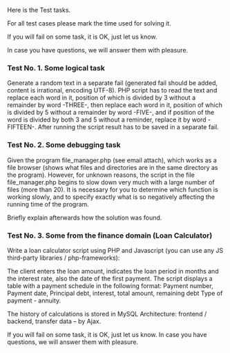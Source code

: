 
Here is the Test tasks.

For all test cases please mark the time used for solving it.

If you will fail on some task, it is OK, just let us know. 

In case you have questions, we will answer them with pleasure.


### Test No. 1. Some logical task
Generate a random text in a separate fail (generated fail should be added, content is irrational, encoding UTF-8). PHP script has to read the text and replace each word in it, position of which is divided by 3 without a remainder by word -THREE-, then replace each word in it, position of which is divided by 5 without a remainder by word -FIVE-, and if position of the word is divided by both 3 and 5 without a reminder, replace it by word -FIFTEEN-. After running the script result has to be saved in a separate fail. 


### Test No. 2. Some debugging task

Given the program file_manager.php (see email attach), which works as a file browser (shows what files and directories are in the same directory as the program). However, for unknown reasons, the script in the file file_manager.php begins to slow down very much with a large number of files (more than 20). It is necessary for you to determine which function is working slowly, and to specify exactly what is so negatively affecting the running time of the program.

Briefly explain afterwards how the solution was found.

### Test No. 3. Some from the finance domain (Loan Calculator)
Write a loan calculator script using PHP and Javascript (you can use any JS third-party libraries  / php-frameworks):

The client enters the loan amount, indicates the loan period in months and the interest rate, also the date of the first payment. The script displays a table with a payment schedule in the following format:
Payment number, Payment date, Principal debt, interest, total amount, remaining debt
Type of payment - annuity.

The history of calculations is stored in MySQL
Architecture: frontend / backend, transfer data – by Ajax.

If you will fail on some task, it is OK, just let us know. 
In case you have questions, we will answer them with pleasure.

